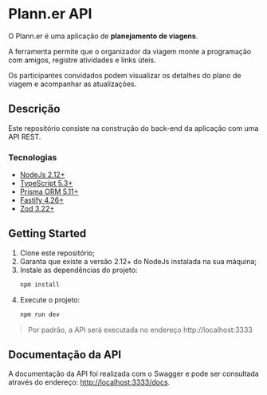 # Plann.er API

O Plann.er é uma aplicação de **planejamento de viagens**.

A ferramenta permite que o organizador da viagem monte a programação com amigos, registre atividades e links úteis.

Os participantes convidados podem visualizar os detalhes do plano de viagem e acompanhar as atualizações.

## Descrição

Este repositório consiste na construção do back-end da aplicação com uma API REST.

### Tecnologias

- [NodeJs 2.12+](https://nodejs.org/dist/v20.12.1/node-v20.12.1-x64.msi)
- [TypeScript 5.3+](https://www.typescriptlang.org/download)
- [Prisma ORM 5.11+](https://www.prisma.io/docs/getting-started/quickstart)
- [Fastify 4.26+](https://fastify.dev/docs/latest/Guides/Getting-Started/)
- [Zod 3.22+](https://zod.dev/?id=installation)

## Getting Started

1. Clone este repositório;
2. Garanta que existe a versão 2.12+ do NodeJs instalada na sua máquina;
3. Instale as dependências do projeto:
    ```cmd
    npm install 
    ```
4. Execute o projeto:
    ```cmd
    npm run dev
    ```
> Por padrão, a API será executada no endereço http://localhost:3333

## Documentação da API

A documentação da API foi realizada com o Swagger e pode ser consultada através do endereço: <http://localhost:3333/docs>.

